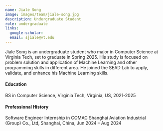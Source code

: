 ```yaml
---
name: Jiale Song
image: images/team/jiale-song.jpg
description: Undergraduate Student
role: undergraduate
links:
  google-scholar:
  email: sjiale@vt.edu
---
```


Jiale Song is an undergraduate student who major in Computer Science at Virginia Tech, set to graduate in Spring 2025. His study is focused on problem solution and application of Machine Learning and other programming skills in different area. He joined the SEAD Lab to apply, validate, and enhance his Machine Learning skills.
 
#### Education
BS in Computer Science, Virginia Tech, Virginia, US, 2021-2025

#### Professional History
Software Engineer Internship in COMAC Shanghai Aviation Industrial (Group) Co., Ltd, Shanghai, China, Jun 2024 – Aug 2024

